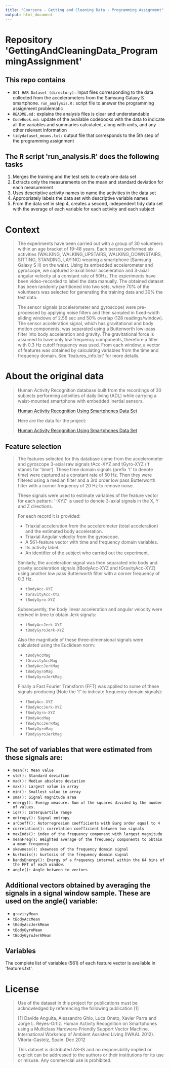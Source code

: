 ```yaml
---
title: "Coursera - Getting and Cleaning Data - Programming Assignment"
output: html_document
---
```


# Repository 'GettingAndCleaningData_ProgrammingAssignment'

## This repo contains

* `UCI HAR Dataset (directory):` Input files corresponding to the data collected from the accelerometers from the Samsung Galaxy S smartphone.
`run_analysis.R:` script file to answer the programming assignment problematic
* `README.md:` explains the analysis files is clear and understandable
* `CodeBook.md:` update of the available codebooks with the data to indicate all the variables and summaries calculated, along with units, and any other relevant information
* `tidydataset_means.txt:` output file that corresponds to the 5th step of the programming assignment

## The R script 'run_analysis.R' does the following tasks

1. Merges the training and the test sets to create one data set
2. Extracts only the measurements on the mean and standard deviation for each measurement
3. Uses descriptive activity names to name the activities in the data set
4. Appropriately labels the data set with descriptive variable names
5. From the data set in step 4, creates a second, independent tidy data set with the average of each variable for each activity and each subject

# Context

> The experiments have been carried out with a group of 30 volunteers within an age bracket of 19-48 years. Each person performed six activities (WALKING, WALKING_UPSTAIRS, WALKING_DOWNSTAIRS, SITTING, STANDING, LAYING) wearing a smartphone (Samsung Galaxy S II) on the waist. Using its embedded accelerometer and gyroscope, we captured 3-axial linear acceleration and 3-axial angular velocity at a constant rate of 50Hz. The experiments have been video-recorded to label the data manually. The obtained dataset has been randomly partitioned into two sets, where 70% of the volunteers was selected for generating the training data and 30% the test data. 
> 
> The sensor signals (accelerometer and gyroscope) were pre-processed by applying noise filters and then sampled in fixed-width sliding windows of 2.56 sec and 50% overlap (128 readings/window). The sensor acceleration signal, which has gravitational and body motion components, was separated using a Butterworth low-pass filter into body acceleration and gravity. The gravitational force is assumed to have only low frequency components, therefore a filter with 0.3 Hz cutoff frequency was used. From each window, a vector of features was obtained by calculating variables from the time and frequency domain. See 'features_info.txt' for more details.  

# About the original data

> Human Activity Recognition database built from the recordings of 30 subjects performing activities of daily living (ADL) while carrying a waist-mounted smartphone with embedded inertial sensors.
> 
> [Human Activity Recognition Using Smartphones Data Set](http://archive.ics.uci.edu/ml/datasets/Human+Activity+Recognition+Using+Smartphones)
> 
> Here are the data for the project:
> 
> [Human Activity Recognition Using Smartphones Data Set](https://d396qusza40orc.cloudfront.net/getdata%2Fprojectfiles%2FUCI%20HAR%20Dataset.zip)

## Feature selection
 
> The features selected for this database come from the accelerometer and gyroscope 3-axial raw signals tAcc-XYZ and tGyro-XYZ ('t' stands for 'time'). These time domain signals (prefix 't' to denote time) were captured at a constant rate of 50 Hz. Then they were filtered using a median filter and a 3rd order low pass Butterworth filter with a corner frequency of 20 Hz to remove noise.
> 
> These signals were used to estimate variables of the feature vector for each pattern: '-XYZ' is used to denote 3-axial signals in the X, Y and Z directions.
> 
> For each record it is provided:
> 
> * Triaxial acceleration from the accelerometer (total acceleration) and the estimated body acceleration.
> * Triaxial Angular velocity from the gyroscope. 
> * A 561-feature vector with time and frequency domain variables. 
> * Its activity label. 
> * An identifier of the subject who carried out the experiment.
> 
> Similarly, the acceleration signal was then separated into body and gravity acceleration signals (tBodyAcc-XYZ and tGravityAcc-XYZ) using another low pass Butterworth filter with a corner frequency of 0.3 Hz.
>   + `tBodyAcc-XYZ`
>   + `tGravityAcc-XYZ`
>   + `tBodyGyro-XYZ`
> 
> Subsequently, the body linear acceleration and angular velocity were derived in time to obtain Jerk signals:
>   + `tBodyAccJerk-XYZ`
>   + `tBodyGyroJerk-XYZ`
> 
> Also the magnitude of these three-dimensional signals were calculated using the Euclidean norm:
>   + `tBodyAccMag`
>   + `tGravityAccMag`
>   + `tBodyAccJerkMag`
>   + `tBodyGyroMag`
>   + `tBodyGyroJerkMag`
> 
> Finally a Fast Fourier Transform (FFT) was applied to some of these signals producing (Note the 'f' to indicate frequency domain signals):
>   + `fBodyAcc-XYZ`
>   + `fBodyAccJerk-XYZ`
>   + `fBodyGyro-XYZ`
>   + `fBodyAccMag`
>   + `fBodyAccJerkMag`
>   + `fBodyGyroMag`
>   + `fBodyGyroJerkMag`

## The set of variables that were estimated from these signals are: 

  + `mean(): Mean value`
  + `std(): Standard deviation`
  + `mad(): Median absolute deviation`
  + `max(): Largest value in array`
  + `min(): Smallest value in array`
  + `sma(): Signal magnitude area`
  + `energy(): Energy measure. Sum of the squares divided by the number of values.`
  + `iqr(): Interquartile range`
  + `entropy(): Signal entropy`
  + `arCoeff(): Autorregresion coefficients with Burg order equal to 4`
  + `correlation(): correlation coefficient between two signals`
  + `maxInds(): index of the frequency component with largest magnitude`
  + `meanFreq(): Weighted average of the frequency components to obtain a mean frequency`
  + `skewness(): skewness of the frequency domain signal`
  + `kurtosis(): kurtosis of the frequency domain signal`
  + `bandsEnergy(): Energy of a frequency interval within the 64 bins of the FFT of each window.`
  + `angle(): Angle between to vectors`

## Additional vectors obtained by averaging the signals in a signal window sample. These are used on the angle() variable:

  + `gravityMean`
  + `tBodyAccMean`
  + `tBodyAccJerkMean`
  + `tBodyGyroMean`
  + `tBodyGyroJerkMean`

## Variables
 
The complete list of variables (561) of each feature vector is available in 'features.txt'.

# License

> Use of the dataset in this project for publications must be acknowledged by referencing the following publication [1]
> 
> [1] Davide Anguita, Alessandro Ghio, Luca Oneto, Xavier Parra and Jorge L. Reyes-Ortiz. Human Activity Recognition on Smartphones using a Multiclass Hardware-Friendly Support Vector Machine. International Workshop of Ambient Assisted Living (IWAAL 2012). Vitoria-Gasteiz, Spain. Dec 2012
> 
> This dataset is distributed AS-IS and no responsibility implied or explicit can be addressed to the authors or their institutions for its use or misuse. Any commercial use is prohibited.
